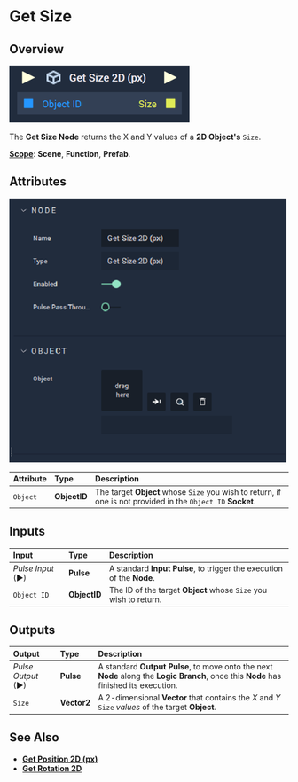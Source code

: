 # Get Size

## Overview

![The Get Size Node.](../../../.gitbook/assets/getsize2dupdatedimage.png)

The **Get Size Node** returns the X and Y values of a **2D Object's** `Size`.

[**Scope**](../../overview.md#scopes): **Scene**, **Function**, **Prefab**.

## Attributes

![The Get Size 2D (px) Node Attributes.](../../../.gitbook/assets/node-get-size-2d-attr.png)

| Attribute | Type | Description |
| :--- | :--- | :--- |
| `Object` | **ObjectID** | The target **Object** whose `Size` you wish to return, if one is not provided in the `Object ID` **Socket**. |

## Inputs

| Input | Type | Description |
| :--- | :--- | :--- |
| _Pulse Input_ \(►\) | **Pulse** | A standard **Input Pulse**, to trigger the execution of the **Node**. |
| `Object ID` | **ObjectID** | The ID of the target **Object** whose `Size` you wish to return. |

## Outputs

| Output | Type | Description |
| :--- | :--- | :--- |
| _Pulse Output_ \(►\) | **Pulse** | A standard **Output Pulse**, to move onto the next **Node** along the **Logic Branch**, once this **Node** has finished its execution. |
| `Size` | **Vector2** | A 2-dimensional **Vector** that contains the _X_ and _Y_ `Size` _values_ of the target **Object**. |

## See Also

* [**Get Position 2D (px)**](get-position-pixel.md)
* [**Get Rotation 2D**](get-rotation-pixel.md)

